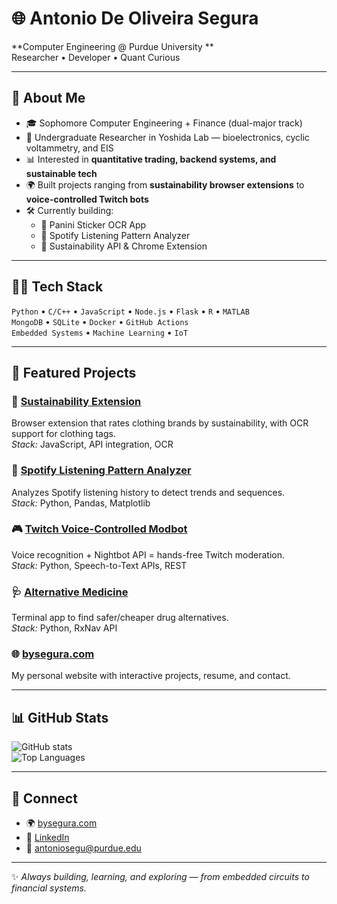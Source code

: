 # 🌐 Antonio De Oliveira Segura

**Computer Engineering @ Purdue University **  
Researcher • Developer • Quant Curious  

---

## 🚀 About Me
- 🎓 Sophomore Computer Engineering + Finance (dual-major track)  
- 🔬 Undergraduate Researcher in Yoshida Lab — bioelectronics, cyclic voltammetry, and EIS  
- 📊 Interested in **quantitative trading, backend systems, and sustainable tech**  
- 🌍 Built projects ranging from **sustainability browser extensions** to **voice-controlled Twitch bots**  
- 🛠 Currently building:  
  - 📸 Panini Sticker OCR App  
  - 🎵 Spotify Listening Pattern Analyzer  
  - 🌱 Sustainability API & Chrome Extension  

---

## 🧑‍💻 Tech Stack
`Python` • `C/C++` • `JavaScript` • `Node.js` • `Flask` • `R` • `MATLAB`  
`MongoDB` • `SQLite` • `Docker` • `GitHub Actions`  
`Embedded Systems` • `Machine Learning` • `IoT`  

---

## 📂 Featured Projects

### 🌱 [Sustainability Extension](https://github.com/yourrepo)
Browser extension that rates clothing brands by sustainability, with OCR support for clothing tags.  
*Stack:* JavaScript, API integration, OCR  

### 🎵 [Spotify Listening Pattern Analyzer](https://github.com/yourrepo)
Analyzes Spotify listening history to detect trends and sequences.  
*Stack:* Python, Pandas, Matplotlib  

### 🎮 [Twitch Voice-Controlled Modbot](https://github.com/yourrepo)
Voice recognition + Nightbot API = hands-free Twitch moderation.  
*Stack:* Python, Speech-to-Text APIs, REST  

### 🩺 [Alternative Medicine](https://github.com/yourrepo)
Terminal app to find safer/cheaper drug alternatives.  
*Stack:* Python, RxNav API  

### 🌐 [bysegura.com](https://bysegura.com)
My personal website with interactive projects, resume, and contact.  

---

## 📊 GitHub Stats

![GitHub stats](https://github-readme-stats.vercel.app/api?username=Antoniodeoliveirasegura&show_icons=true&theme=tokyonight)  
![Top Languages](https://github-readme-stats.vercel.app/api/top-langs/?username=Antoniodeoliveirasegura&layout=compact&theme=tokyonight)  

---

## 🔗 Connect
- 🌍 [bysegura.com](https://bysegura.com)  
- 💼 [LinkedIn](https://www.linkedin.com/in/antonio-segura)  
- 📧 antoniosegu@purdue.edu  

---

✨ *Always building, learning, and exploring — from embedded circuits to financial systems.*
